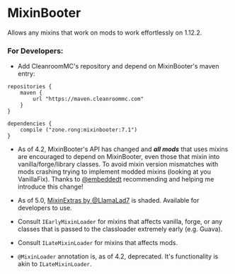 # MixinBooter
Allows any mixins that work on mods to work effortlessly on 1.12.2.

### For Developers:

- Add CleanroomMC's repository and depend on MixinBooter's maven entry:

```
repositories {
    maven {
        url "https://maven.cleanroommc.com"
    }
}

dependencies {
    compile ("zone.rong:mixinbooter:7.1")
}
```

- As of 4.2, MixinBooter's API has changed and ***all mods*** that uses mixins are encouraged to depend on MixinBooter, even those that mixin into vanilla/forge/library classes. To avoid mixin version mismatches with mods crashing trying to implement modded mixins (looking at you VanillaFix). Thanks to [@embeddedt](https://github.com/embeddedt) recommending and helping me introduce this change!

- As of 5.0, [MixinExtras by @LlamaLad7](https://github.com/LlamaLad7/MixinExtras) is shaded. Available for developers to use.


- Consult `IEarlyMixinLoader` for mixins that affects vanilla, forge, or any classes that is passed to the classloader extremely early (e.g. Guava).
- Consult `ILateMixinLoader` for mixins that affects mods.
- `@MixinLoader` annotation is, as of 4.2, deprecated. It's functionality is akin to `ILateMixinLoader`.
